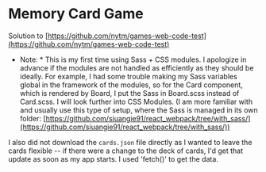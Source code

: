 # Memory Card Game

Solution to [https://github.com/nytm/games-web-code-test](https://github.com/nytm/games-web-code-test)

* Note: *
This is my first time using Sass + CSS modules. I apologize in advance if the modules are not handled as efficiently as they should be ideally. For example, I had some trouble making my Sass variables global in the framework of the modules, so for the Card component, which is rendered by Board, I put the Sass in Board.scss instead of Card.scss. I will look further into CSS Modules. (I am more familiar with and usually use this type of setup, where the Sass is managed in its own folder: [https://github.com/siuangie91/react_webpack/tree/with_sass/](https://github.com/siuangie91/react_webpack/tree/with_sass/))

I also did not download the `cards.json` file directly as I wanted to leave the cards flexible -- if there were a change to the deck of cards, I'd get that update as soon as my app starts. I used 'fetch()' to get the data.